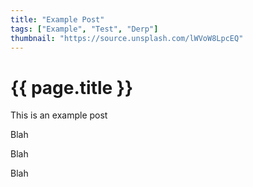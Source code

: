 ```yaml
---
title: "Example Post"
tags: ["Example", "Test", "Derp"]
thumbnail: "https://source.unsplash.com/lWVoW8LpcEQ"
---
```

# {{ page.title }}
This is an example post

Blah

Blah

Blah
